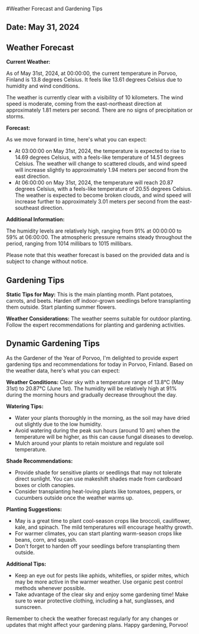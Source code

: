 #Weather Forecast and Gardening Tips
## Date: May 31, 2024

## Weather Forecast
**Current Weather:**

As of May 31st, 2024, at 00:00:00, the current temperature in Porvoo, Finland is 13.8 degrees Celsius. It feels like 13.61 degrees Celsius due to humidity and wind conditions.

The weather is currently clear with a visibility of 10 kilometers. The wind speed is moderate, coming from the east-northeast direction at approximately 1.81 meters per second. There are no signs of precipitation or storms.

**Forecast:**

As we move forward in time, here's what you can expect:

* At 03:00:00 on May 31st, 2024, the temperature is expected to rise to 14.69 degrees Celsius, with a feels-like temperature of 14.51 degrees Celsius. The weather will change to scattered clouds, and wind speed will increase slightly to approximately 1.94 meters per second from the east direction.
* At 06:00:00 on May 31st, 2024, the temperature will reach 20.87 degrees Celsius, with a feels-like temperature of 20.55 degrees Celsius. The weather is expected to become broken clouds, and wind speed will increase further to approximately 3.01 meters per second from the east-southeast direction.

**Additional Information:**

The humidity levels are relatively high, ranging from 91% at 00:00:00 to 59% at 06:00:00. The atmospheric pressure remains steady throughout the period, ranging from 1014 millibars to 1015 millibars.

Please note that this weather forecast is based on the provided data and is subject to change without notice.
## Gardening Tips
**Static Tips for May:**
This is the main planting month. Plant potatoes, carrots, and beets. Harden off indoor-grown seedlings before transplanting them outside. Start planting summer flowers.

**Weather Considerations:**
The weather seems suitable for outdoor planting. Follow the expert recommendations for planting and gardening activities.
## Dynamic Gardening Tips
As the Gardener of the Year of Porvoo, I'm delighted to provide expert gardening tips and recommendations for today in Porvoo, Finland. Based on the weather data, here's what you can expect:

**Weather Conditions:** Clear sky with a temperature range of 13.8°C (May 31st) to 20.87°C (June 1st). The humidity will be relatively high at 91% during the morning hours and gradually decrease throughout the day.

**Watering Tips:**

* Water your plants thoroughly in the morning, as the soil may have dried out slightly due to the low humidity.
* Avoid watering during the peak sun hours (around 10 am) when the temperature will be higher, as this can cause fungal diseases to develop.
* Mulch around your plants to retain moisture and regulate soil temperature.

**Shade Recommendations:**

* Provide shade for sensitive plants or seedlings that may not tolerate direct sunlight. You can use makeshift shades made from cardboard boxes or cloth canopies.
* Consider transplanting heat-loving plants like tomatoes, peppers, or cucumbers outside once the weather warms up.

**Planting Suggestions:**

* May is a great time to plant cool-season crops like broccoli, cauliflower, kale, and spinach. The mild temperatures will encourage healthy growth.
* For warmer climates, you can start planting warm-season crops like beans, corn, and squash.
* Don't forget to harden off your seedlings before transplanting them outside.

**Additional Tips:**

* Keep an eye out for pests like aphids, whiteflies, or spider mites, which may be more active in the warmer weather. Use organic pest control methods whenever possible.
* Take advantage of the clear sky and enjoy some gardening time! Make sure to wear protective clothing, including a hat, sunglasses, and sunscreen.

Remember to check the weather forecast regularly for any changes or updates that might affect your gardening plans. Happy gardening, Porvoo!
